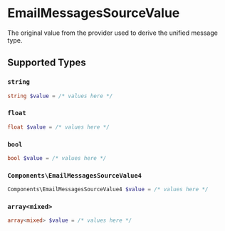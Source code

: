 # EmailMessagesSourceValue

The original value from the provider used to derive the unified message type.


## Supported Types

### `string`

```php
string $value = /* values here */
```

### `float`

```php
float $value = /* values here */
```

### `bool`

```php
bool $value = /* values here */
```

### `Components\EmailMessagesSourceValue4`

```php
Components\EmailMessagesSourceValue4 $value = /* values here */
```

### `array<mixed>`

```php
array<mixed> $value = /* values here */
```

